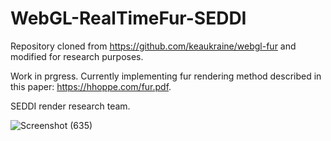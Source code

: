 # WebGL-RealTimeFur-SEDDI

Repository cloned from https://github.com/keaukraine/webgl-fur and modified for research purposes.

Work in prgress. Currently implementing fur rendering method described in this paper: https://hhoppe.com/fur.pdf.

SEDDI render research team.

![Screenshot (635)](https://user-images.githubusercontent.com/79087129/219031703-46df748b-4574-4755-ac95-e8d85c833072.png)
